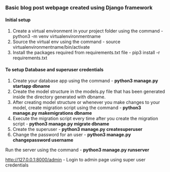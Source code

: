 ### Basic blog post webpage created using Django framework

#### Initial setup

1. Create a virtual environment in your project folder using the command - python3 -m venv virtualenvironmentname
2. Source the virtual env using the command - source virtualenvironmentname/bin/activate
3. Install the packages required from requirements.txt file - pip3 install -r requirements.txt

#### To setup Database and superuser credentials
1. Create your database app using the command - __python3 manage.py startapp dbname__
2. Create the model structure in the models.py file that has been generated inside the directory generated with dbname.
3. After creating model structure or whenever you make changes to your model, create migration script using the command -
   __python3 manage.py makemigrations dbname__
4. Execute the migration script every time after you create the migration script - __python3 manage.py migrate dbname__
5. Create the superuser - __python3 manage.py createsuperuser__
6. Change the password for an user - __python3 manage.py changepassword username__

Run the server using the command - __python3 manage.py runserver__

http://127.0.0.1:8000/admin - Login to admin page using super user credentials 